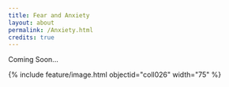 ```yaml
---
title: Fear and Anxiety
layout: about
permalink: /Anxiety.html
credits: true
---
```

Coming Soon...

{% include feature/image.html objectid="coll026" width="75" %}
